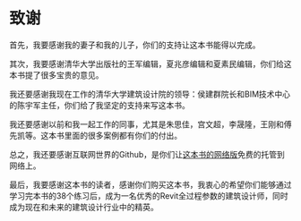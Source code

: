 # 致谢

首先，我要感谢我的妻子和我的儿子，你们的支持让这本书能得以完成。

其次，我要感谢清华大学出版社的王军编辑，夏兆彦编辑和夏素民编辑，你们给这本书提了很多宝贵的意见。

我还要感谢我现在工作的清华大学建筑设计院的领导：侯建群院长和BIM技术中心的陈宇军主任，你们给了我坚定的支持来写这本书。

我还要感谢以前和我一起工作的同事，尤其是朱思佳，宫文超，李晟隆，王刚和傅先凯等。这本书里面的很多案例都有你们的付出。

总之，我还要感谢互联网世界的Github，是你们让[这本书的网络版](https://github.com/quanbinn/Learn-Revit-the-Parametric-Way)免费的托管到网络上。

最后，我要感谢这本书的读者，感谢你们购买这本书，我衷心的希望你们能够通过学习完本书的38个练习后，成为一名优秀的Revit全过程参数的建筑设计师，同时成为现在和未来的建筑设计行业中的精英。


